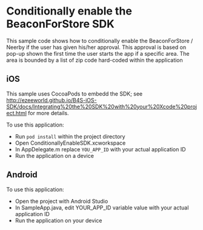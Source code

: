 # Conditionally enable the BeaconForStore SDK

This sample code shows how to conditionally enable the BeaconForStore / Neerby if the user has given his/her approval.
This approval is based on pop-up shown the first time the user starts the app if a specific area. The area is bounded by a list of zip code hard-coded within the application


## iOS

This sample uses CocoaPods to embedd the SDK; see http://ezeeworld.github.io/B4S-iOS-SDK/docs/Integrating%20the%20SDK%20with%20your%20Xcode%20project.html for more details.

To use this application:
 * Run `pod install` within the project directory
 * Open ConditionallyEnableSDK.xcworkspace
 * In AppDelegate.m replace `YOU_APP_ID` with your actual application ID
 * Run the application on a device 

 ## Android

To use this application:
 * Open the project with Android Studio
 * In SampleApp.java, edit YOUR_APP_ID variable value with your actual application ID
 * Run the application on your device
